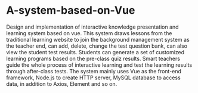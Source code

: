 # A-system-based-on-Vue
Design and implementation of interactive knowledge presentation and learning system based on vue.
This system draws lessons from the traditional learning website to join the background management system as the teacher end, can add, delete, change the test question bank, can also view the student test results. Students can generate a set of customized learning programs based on the pre-class quiz results. Smart teachers guide the whole process of interactive learning and test the learning results through after-class tests. The system mainly uses Vue as the front-end framework, Node.js to create HTTP server, MySQL database to access data, in addition to Axios, Element and so on. 
